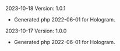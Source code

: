 2023-10-18 Version: 1.0.1
- Generated php 2022-06-01 for Hologram.

2023-10-17 Version: 1.0.0
- Generated php 2022-06-01 for Hologram.

